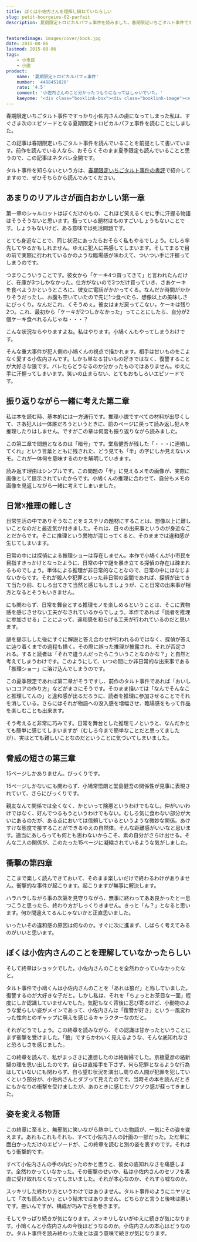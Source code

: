 ```yaml
---
title: ぼくは小佐内さんを理解し損ねていたらしい
slug: petit-bourgeios-02-parfait
description: 夏期限定トロピカルパフェ事件を読みました。春期限定いちごタルト事件ですっかり小佐内さんの虜になってしまったからです。タルト事件を読んでいない人は、ぜひそちらから。ネタバレ注意。1巻の比ではないびっくりな展開が待っています。


featuredimage: images/cover/book.jpg
date: 2015-08-06
lastmod: 2015-08-06
tags: 
    - 小市民
    - 小説
product:
    name: '夏期限定トロピカルパフェ事件'
    number: '4488451020'
    rate: '4.5'
    comment: '小佐内さんのこと分かったつもりになってはしゃいでいた。'
    kaeyome: '<div class="booklink-box"><div class="booklink-image"><a href="http://www.amazon.co.jp/exec/obidos/asin/4488451020/illusionspace-22/" target="_blank" ><img src="https://ecx.images-amazon.com/images/I/5149AFG4EPL._SL160_.jpg" style="border: none;" /></a></div><div class="booklink-info"><div class="booklink-name"><a href="http://www.amazon.co.jp/exec/obidos/asin/4488451020/illusionspace-22/" target="_blank" >夏期限定トロピカルパフェ事件 (創元推理文庫)</a><div class="booklink-powered-date">posted with <a href="http://yomereba.com" rel="nofollow" target="_blank">ヨメレバ</a></div></div><div class="booklink-detail">米澤 穂信 東京創元社 2006-04-11    </div><div class="booklink-link2"><div class="shoplinkamazon"><a href="http://www.amazon.co.jp/exec/obidos/asin/4488451020/illusionspace-22/" target="_blank" >Amazon</a></div><div class="shoplinkkindle"><a href="http://www.amazon.co.jp/exec/obidos/ASIN/B007RI8CIU/illusionspace-22/" target="_blank" >Kindle</a></div><div class="shoplinkrakuten"><a href="http://hb.afl.rakuten.co.jp/hgc/11acbc01.369b1bf6.11acbc02.cabf9fe9/?pc=http%3A%2F%2Fbooks.rakuten.co.jp%2Frb%2F3988524%2F%3Fscid%3Daf_ich_link_urltxt%26m%3Dhttp%3A%2F%2Fm.rakuten.co.jp%2Fev%2Fbook%2F" target="_blank" >楽天ブックス</a></div>                  	  <div class="shoplinkkino"><a href="http://ck.jp.ap.valuecommerce.com/servlet/referral?sid=3085416&pid=882196163&vc_url=http%3A%2F%2Fwww.kinokuniya.co.jp%2Ff%2Fdsg-01-9784488451028" target="_blank" >紀伊國屋書店<img src="https://ad.jp.ap.valuecommerce.com/servlet/gifbanner?sid=3085416&pid=882196163" height="1" width="1" border="0"></a></div>	  	  	</div></div><div class="booklink-footer"></div></div>'
---
```


春期限定いちごタルト事件ですっかり小佐内さんの虜になってしまった私は、すぐさま次のエピソードとなる夏期限定トロピカルパフェ事件を読むことにしました。

この記事は春期限定いちごタルト事件を読んでいることを前提として書いています。前作を読んでいる人なら、おそらくそのまま夏季限定も読んでいることと思うので、この記事はネタバレ全開です。

タルト事件を知らないという方は、<a href="https://wantit.gcreate.jp/petit_bourgeios_01_ichigo/">春期限定いちごタルト事件の書評</a>で紹介してますので、ぜひそちらから読んでみてください。


## あまりのリアルさが面白おかしい第一章


第一章のシャルロットはぼくだけのもの、これほど笑えるくせに手に汗握る物語はそうそうないと思います。扱っている題材はものすごいしょうもないことです。しょうもないけど、ある意味では死活問題です。

とても身近なことで、同じ状況にあったらおそらく私もやるでしょう。むしろ率先してやるかもしれません。ゆえに犯人に共感してしまいます。そしてまるで目の前で実際に行われているかのような臨場感が味わえて、ついつい手に汗握ってしまうのです。

つまりこういうことです。彼女から「ケーキ4つ買ってきて」と言われたんだけど、在庫が3つしかなかった。仕方がないので3つだけ買っていき、さあケーキを食べようかというところに、彼女に電話がかかってくる。なんだか時間がかかりそうだったし、お腹も空いていたので先に1つ食べたら、想像以上の美味しさにびっくり。なんだこれ、くそうめぇ。彼女はまだ戻ってこない。ケーキは残り2つ。これ、最初から「ケーキが2つしかなかった」ってことにしたら、自分が2個ケーキ食べれるんじゃね・・・？

こんな状況ならやりますよね。私はやります。小鳩くんもやってしまうわけです。

そんな重大事件が犯人側の小鳩くんの視点で描かれます。相手は甘いものをこよなく愛する小佐内さんです。しかも単なる甘いもの好きではなく、復讐することが大好きな狼です。バレたらどうなるのか分かったものではありません。ゆえに手に汗握ってしまいます。笑いの止まらない、とてもおもしろいエピソードです。


## 振り返りながら一緒に考えた第二章


私は本を読む時、基本的には一方通行です。推理小説ですべての材料が出尽くして、さあ犯人は一体誰だろうというときに、前のページに戻って読み返し犯人を推理したりはしません。ですがこの章は何度も振り返りながら読みました。

この第二章で問題となるのは「暗号」です。堂島健吾が残した「・・・に連絡してくれ」という言葉とともに残された、どう見ても「半」の字にしか見えないメモ。これが一体何を意味するのかを解明していきます。

読み返す理由はシンプルです。この問題の「半」に見えるメモの画像が、実際に画像として提示されていたからです。小鳩くんの推理に合わせて、自分もメモの画像を見返しながら一緒に考えてしまいました。


## 日常☓推理の難しさ


日常生活の中でありそうなことをミステリの題材にすることは、想像以上に難しいことなのだと最近気が付きました。それは、日々の出来事というのが身近なことだからです。そこに推理という異物が混じってくると、そのままでは違和感が生じてしまいます。

日常の中には探偵による推理ショーは存在しません。本作で小鳩くんが小市民を目指すきっかけとなったように、日常の中で謎を暴き立てる探偵の存在は疎まれるものでしょう。単体による推理が非日常的なことなので、日常の中にはなじまないからです。それが殺人や犯罪といった非日常の空間であれば、探偵が出てきて当たり前、むしろ出てきて当然と感じもしましょうが、こと日常の出来事が相方となるとそうもいきません。

にも関わらず、日常を舞台とする推理モノを楽しめるということは、そこに異物感を感じさせない工夫がなされているからでしょう。本作であれば「読者を推理に参加させる」ことによって、違和感を和らげる工夫が行われているのだと思います。

謎を提示しした後にすぐに解説と答え合わせが行われるのではなく、探偵が答えに辿り着くまでの過程も描く。その際に誤った推理が披露され、それが否定される。すると読者は「それで違うんだったらこういうことなのかな？」と自然と考えてしまうわけです。このようにして、いつの間にか非日常的な出来事である「推理ショー」に溶け込んでしまうのです。

この夏季限定であれば第二章がそうですし、前作のタルト事件であれば「おいしいココアの作り方」などがまさにそうです。そのまま描いては「なんでそんなこと推理してんの」と違和感が出るだろうに、読者を推理に参加させることでそれを消している。さらにはそれが物語への没入感を増幅させ、臨場感をもって作品を楽しむことも出来ます。

そう考えると非常に巧みです。日常を舞台とした推理モノというと、なんだかとても簡単に感じてしまいますが（むしろ今まで簡単なことだと思ってましたが）、実はとても難しいことなのだということに気づいてしまいました。


## 脅威の短さの第三章


15ページしかありません。びっくりです。

15ページしかないにも関わらず、小鳩常悟朗と堂島健吾の関係性が見事に表現されていて、さらにびっくりです。

親友なんて関係では全くなく、かといって険悪というわけでもなし。仲がいいわけではなく、好んでつるもうというわけでもない。むしろ気に食わない部分が大いにあるのだが、ある点においては信頼しているというような微妙な関係。あけすけな態度で接することができるゆえの自然体。そんな距離感がいいなと思います。適当にあしらっても何とも思わないからこそ、素の自分がさらけ出せる。そんな二人の関係が、このたった15ページに凝縮されているような気がしました。


## 衝撃の第四章


ここまで楽しく読んできておいて、そのまま楽しいだけで終わるわけがありません。衝撃的な事件が起こります。起こりますが無事に解決します。

ハラハラしながら事の次第を見守りながら、無事に終わってああ良かったと一息つこうと思ったら、終わり方がしっくりきません。きっと「ん？」となると思います。何か間違えてるんじゃないかと正直思いました。

いったいその違和感の原因は何なのか。すぐに次に進まず、しばらく考えてみるのがいいと思います。


## ぼくは小佐内さんのことを理解していなかったらしい


そして終章はショックでした。小佐内さんのことを全然わかっていなかったなと。

タルト事件で小鳩くんは小佐内さんのことを「あれは狼だ」と称していました。復讐するのが大好きな子だと。しかし私は、それを「ちょっとお茶目な一面」程度にしか認識していませんでした。気配もなく背後に忍び寄るけど、小動物のような愛らしい姿がメインであって、小佐内さんは「復讐が好き」という一風変わった性向とのギャップに萌えを感じるキャラクターなのだと。

それがどうでしょう。この終章を読みながら、その認識は甘かったということにまず衝撃を受けました。「狼」ですらかわいく見えるような、そんな底知れなさと恐ろしさを感じました。

この終章を読んで、私がまっさきに連想したのは絡新婦でした。京極夏彦の絡新婦の理を思い出したのです。自らは直接手を下さず、何ら犯罪となるような行為はしていないにも関わらず、自ら望む状況を演出し周りの人間が犯罪を犯していくという部分が、小佐内さんとダブって見えたのです。当時その本を読んだときにもかなりの衝撃を受けましたが、あのときに感じたゾクゾク感が蘇ってきました。


## 姿を変える物語


この終章に至ると、無邪気に笑いながら熱中していた物語が、一気にその姿を変えます。あれもこれもそれも、すべて小佐内さんの計画の一部だった。ただ単に面白かっただけのエピソードが、この終章を読むと別の姿を表すのです。それはもう衝撃的です。

すべて小佐内さんの手の内だったのかと思うと、彼女の底知れなさを痛感します。全然わかっていなかった。その衝撃のせいか、私は小佐内さんのセリフを素直に受け取れなくなってしまいました。それが本心なのか、それすら嘘なのか。

スッキリした終わり方というわけではありません。タルト事件のようにニヤリとして「次も読みたい」という結末ではありません。どちらかと言うと後味は悪いです。悪いんですが、構成が巧みで舌を巻きます。

そしてやっぱり続きが気になります。スッキリしないがゆえに続きが気になります。小鳩くんと小佐内さんの今後はどうなるのか。小佐内さんの本心はどうなのか。タルト事件を読み終わった後とは違う意味で続きが気になります。


  